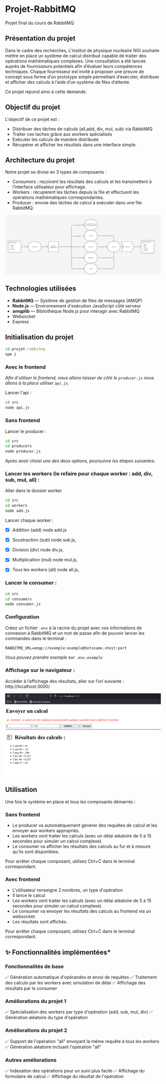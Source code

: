 # Projet-RabbitMQ
Projet final du cours de RabbitMQ


## Présentation du projet

Dans le cadre des recherches, L’institut de physique nucléaire NGI  souhaite mettre en place un système de calcul distribué capable de traiter des opérations mathématiques complexes. 
Une consultation a été lancée auprès de fournisseurs potentiels afin d’évaluer leurs compétences techniques. 
Chaque fournisseur est invité à proposer une preuve de concept sous forme d’un prototype simple permettant d’exécuter, distribuer et afficher des calculs à l’aide d’un système de files d’attente.

Ce projet repond ainsi à cette demande.

## Objectif du projet 

L'objectif de ce projet est : 
- Distribuer des tâches de calculs (all,add, div, mul, sub) via RabbitMQ
- Traiter ces taches grâce aux workers spécialisés
- Exécuter les calculs de manière distribuée
- Récupérer et afficher les résultats dans une interface simple.

## Architecture du projet 

Notre projet se divise en 3 types de composants : 

- Consumers : reçoivent les résultats des calculs et les transmettent à l’interface utilisateur pour affichage.
- Workers : récupèrent les tâches depuis la file et effectuent les opérations mathématiques correspondantes.
- Producer : envoie des tâches de calcul à exécuter dans une file RabbitMQ.

![alt text](./img/architecture.png)

## Technologies utilisées 

- **RabbitMQ** — Système de gestion de files de messages (AMQP)
- **Node.js** — Environnement d'exécution JavaScript côté serveur
- **amqplib** — Bibliothèque Node.js pour interagir avec RabbitMQ
- Websocket
- Express


## Initialisation du projet
```cmd
cd projet-rabbitmq
npm i 
```

### Avec le frontend 
_Afin d'utiliser le frontend, nous allons laisser de côté le `producer.js` nous allons à la place utiliser `api.js`._

Lancer l'api : 
```cmd
cd src
node api.js
```
### Sans frontend

Lancer le producer : 
```cmd
cd src
cd producers
node producer.js
```

_Après avoir choisi une des deux options, poursuivre les étapes suivantes._ 

### Lancer les workers  (le refaire pour chaque worker : add, div, sub, mul, all) :

Aller dans le dossier worker 
```cmd
cd src 
cd workers
node add.js
```
Lancer chaque worker :

- [x] Addition (add) node add.js
- [x] Soustraction (sub) node sub.js,
- [x] Division (div) node div.js,
- [x] Multiplication (mul) node mul.js,
- [x] Tous les workers (all) node all.js,


### Lancer le consumer : 
```cmd
cd src
cd consumers
node consumer.js
```

### Configuration 

Créez un fichier `.env` à la racine du projet avec vos informations de connexion à RabbitMQ et un mot de passe afin de pouvoir lancer les commandes dans le terminal :

```cmd
RABBITMQ_URL=amqp://exemple:exemple@hotsname.vhost:port
```
_Vous pouvez prendre exemple sur `.env.example`_


### Affichage sur le navigateur :
Accéder à l’affichage des résultats, aller sur l’url suivante :
http://localhost:3000/

![alt text](./img/screen_front.png)

## Utilisation 

Une fois le système en place et tous les composants démarrés :

### Sans frontend

- Le producer va automatiquement générer des requêtes de calcul et les envoyer aux workers appropriés.
- Les workers vont traiter les calculs (avec un délai aléatoire de 5 à 15 secondes pour simuler un calcul complexe).
- Le consumer va afficher les résultats des calculs au fur et à mesure qu'ils sont disponibles.

Pour arrêter chaque composant, utilisez Ctrl+C dans le terminal correspondant.

### Avec frontend

- L'utilisateur renseigne 2 nombres, un type d'opération 
- Il lance le calcul
- Les workers vont traiter les calculs (avec un délai aléatoire de 5 à 15 secondes pour simuler un calcul complexe).
- Le consumer va envoyer les résultats des calculs au frontend via un websocket.
- Les résultats sont affichés.

Pour arrêter chaque composant, utilisez Ctrl+C dans le terminal correspondant.

## ✨ Fonctionnalités implémentées*

### Fonctionnalités de base

✅ Génération automatique d'opérandes et envoi de requêtes
✅ Traitement des calculs par les workers avec simulation de délai
✅ Affichage des résultats par le consumer

### Améliorations du projet 1

✅ Spécialisation des workers par type d'opération (add, sub, mul, div)
✅ Génération aléatoire du type d'opération

### Améliorations du projet 2

✅ Support de l'opération "all" envoyant la même requête à tous les workers
✅ Génération aléatoire incluant l'opération "all"

### Autres améliorations

✅ Indexation des opérations pour un suivi plus facile
✅ Affichage du formulaire de calcul
✅ Affichage du résultat de l'opération

##